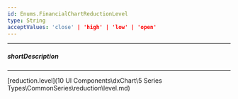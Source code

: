 ```yaml
---
id: Enums.FinancialChartReductionLevel
type: String
acceptValues: 'close' | 'high' | 'low' | 'open'
---
```

---
##### shortDescription
<!-- Description goes here -->

---
<!-- Description goes here -->
[reduction.level](10 UI Components\dxChart\5 Series Types\CommonSeries\reduction\level.md)